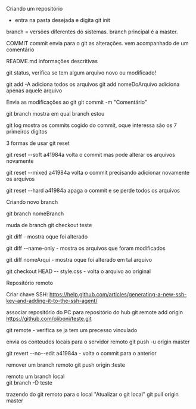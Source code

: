 Criando um repositório
 - entra na pasta desejada e digita git init

 branch = versões diferentes do sistemas.
 branch principal é a master.

 COMMIT
 commit envia para o git as alterações.
 vem acompanhado de um comentário

 README.md informações descritivas

 git status, verifica se tem algum arquivo novo ou modificado!

 git add -A adiciona todos os arquivos
 git add nomeDoArquivo adiciona apenas aquele arquivo

Envia as modificações ao git
 git commit -m "Comentário"

 git branch mostra em qual branch estou
 
 git log mostra os commits
 cogido do commit, oque interessa são os 7 primeiros digitos

 3 formas de usar git reset
 
 git reset --soft a41984a volta o commit mas pode alterar os arquivos novamente
 
 git reset --mixed a41984a volta o commit precisando adicionar novamente os arquivos

 git reset --hard a41984a apaga o commit e se perde todos os arquivos


 Criando novo branch

  git branch nomeBranch

  muda de branch
  git checkout teste


git diff -  mostra oque foi alterado

git diff --name-only - mostra os arquivos que foram modificados

git diff nomeArqui - mostra oque foi alterado em tal arquivo

git checkout HEAD -- style.css - volta o arquivo ao original


Repositório remoto

Criar chave SSH: 
https://help.github.com/articles/generating-a-new-ssh-key-and-adding-it-to-the-ssh-agent/

associar repositório do PC para repositório do hub 
git remote add origin https://github.com/oliboni/teste.git

git remote - verifica se ja tem um precesso vinculado

envia os conteudos locais para o servidor remoto
git push -u origin master


git revert --no--edit a41984a	- volta o commit para o anterior

remover um branch remoto
 git push origin :teste

remoto um	branch local	
 git branch -D teste


trazendo do git remoto para o local "Atualizar o git local"
git pull origin master

 